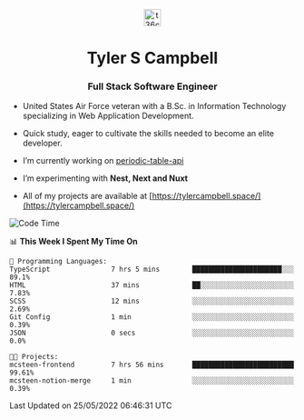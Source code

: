<p align="center">
<a href="https://www.linkedin.com/in/t36campbell" target="blank"><img align="center" src="https://ik.imagekit.io/t36campbell/Portfolio/linkedin.png.original_m8bbGgPh6.png" alt="t36campbell" height="30" width="30" /></a>
</p>
<h1 align="center">Tyler S Campbell</h1>
<h3 align="center">Full Stack Software Engineer</h3>

* United States Air Force veteran with a B.Sc. in Information Technology specializing in Web Application Development. 

* Quick study, eager to cultivate the skills needed to become an elite developer.

* I’m currently working on [periodic-table-api](https://github.com/t36campbell/periodic-table-api)

* I’m experimenting with **Nest, Next and Nuxt**

* All of my projects are available at [https://tylercampbell.space/](https://tylercampbell.space/)

<!--START_SECTION:waka-->
![Code Time](http://img.shields.io/badge/Code%20Time-1%2C635%20hrs%2058%20mins-blue)

📊 **This Week I Spent My Time On** 

```text
💬 Programming Languages: 
TypeScript               7 hrs 5 mins        ██████████████████████░░░   89.1% 
HTML                     37 mins             ██░░░░░░░░░░░░░░░░░░░░░░░   7.83% 
SCSS                     12 mins             ░░░░░░░░░░░░░░░░░░░░░░░░░   2.69% 
Git Config               1 min               ░░░░░░░░░░░░░░░░░░░░░░░░░   0.39% 
JSON                     0 secs              ░░░░░░░░░░░░░░░░░░░░░░░░░   0.0%

🐱‍💻 Projects: 
mcsteen-frontend         7 hrs 56 mins       █████████████████████████   99.61% 
mcsteen-notion-merge     1 min               ░░░░░░░░░░░░░░░░░░░░░░░░░   0.39%

```


 Last Updated on 25/05/2022 06:46:31 UTC
<!--END_SECTION:waka-->
